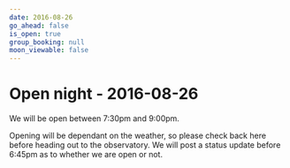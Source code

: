 ```yaml
---
date: 2016-08-26
go_ahead: false
is_open: true
group_booking: null
moon_viewable: false
---
```

Open night - 2016-08-26
===================
We will be open between 7:30pm and 9:00pm.

Opening will be dependant on the weather, so please check back here before
heading out to the observatory. We will post a status update before 6:45pm
as to whether we are open or not.
